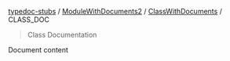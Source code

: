 [typedoc-stubs](README.md) / [ModuleWithDocuments2](ModuleWithDocuments2.md) / [ClassWithDocuments](ModuleWithDocuments2.Class.ClassWithDocuments.md) / CLASS\_DOC

> Class Documentation

Document content
